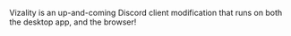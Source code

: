 Vizality is an up-and-coming Discord client modification that runs on both the desktop app, and the browser!